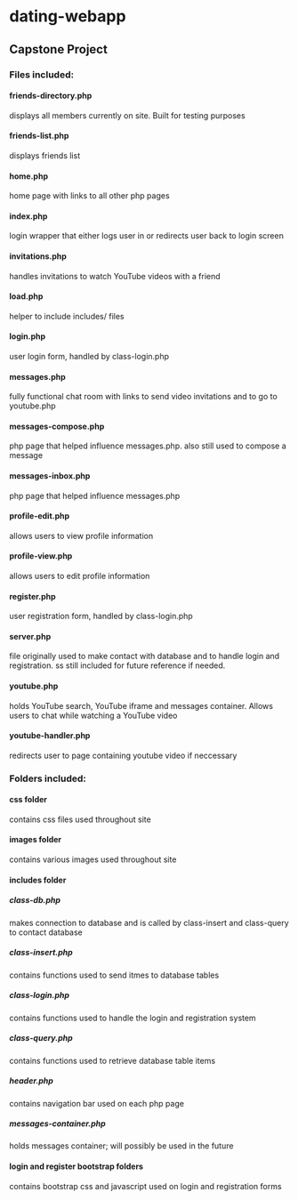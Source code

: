 # dating-webapp
## Capstone Project

### Files included:
  #### friends-directory.php
  displays all members currently on site. Built for testing purposes
  #### friends-list.php
  displays friends list
  #### home.php
  home page with links to all other php pages
  #### index.php
  login wrapper that either logs user in or redirects user back to login screen
  #### invitations.php
  handles invitations to watch YouTube videos with a friend
  #### load.php
  helper to include includes/ files
  #### login.php
  user login form, handled by class-login.php
  #### messages.php
  fully functional chat room with links to send video invitations and to go to youtube.php
  #### messages-compose.php
  php page that helped influence messages.php. also still used to compose a message
  #### messages-inbox.php
  php page that helped influence messages.php
  #### profile-edit.php
  allows users to view profile information
  #### profile-view.php
  allows users to edit profile information
  #### register.php
  user registration form, handled by class-login.php
  #### server.php
  file originally used to make contact with database and to handle login and registration.
  ss still included for future reference if needed.
  #### youtube.php
  holds YouTube search, YouTube iframe and messages container. Allows users to chat while watching a YouTube video
  #### youtube-handler.php
  redirects user to page containing youtube video if neccessary
  
### Folders included:
  #### css folder
  contains css files used throughout site
  #### images folder
  contains various images used throughout site
  #### includes folder
  ##### class-db.php
  makes connection to database and is called by class-insert and class-query to contact database
  ##### class-insert.php
  contains functions used to send itmes to database tables
  ##### class-login.php
  contains functions used to handle the login and registration system
  ##### class-query.php
  contains functions used to retrieve database table items 
  ##### header.php
  contains navigation bar used on each php page
  ##### messages-container.php
  holds messages container; will possibly be used in the future
  #### login and register bootstrap folders
  contains bootstrap css and javascript used on login and registration forms
